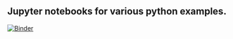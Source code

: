 ## Jupyter notebooks for various python examples.

[![Binder](https://mybinder.org/badge_logo.svg)](https://mybinder.org/v2/gh/MarkMoretto/python-examples-main/tree/master/notebook-samples/master)
